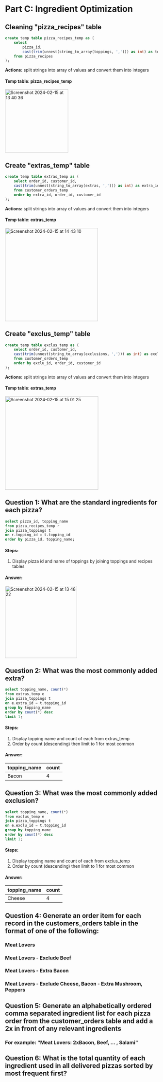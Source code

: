 # Part C: Ingredient Optimization

## Cleaning "pizza_recipes" table
````sql
create temp table pizza_recipes_temp as (
	select 
		pizza_id, 
		cast(trim(unnest(string_to_array(toppings, ','))) as int) as toppings
	from pizza_recipes
);
````
**Actions:** split strings into array of values and convert them into integers

#### Temp table: pizza_recipes_temp
<img width="208" alt="Screenshot 2024-02-15 at 13 40 36" src="https://github.com/kevivuu/8-Week-SQL-Challenge/assets/155116890/c7a2b733-6490-4b4d-a9bc-40b69438d2bd">

## Create "extras_temp" table
````sql
create temp table extras_temp as (
	select order_id, customer_id, 
	cast(trim(unnest(string_to_array(extras, ','))) as int) as extra_id
	from customer_orders_temp
	order by extra_id, order_id, customer_id
);
````
**Actions:** split strings into array of values and convert them into integers

#### Temp table: extras_temp
<img width="306" alt="Screenshot 2024-02-15 at 14 43 10" src="https://github.com/kevivuu/8-Week-SQL-Challenge/assets/155116890/bf54594e-3561-475e-9994-8e32e91a5f39">

## Create "exclus_temp" table
````sql
create temp table exclus_temp as (
	select order_id, customer_id, 
	cast(trim(unnest(string_to_array(exclusions, ','))) as int) as exclu_id
	from customer_orders_temp
	order by exclu_id, order_id, customer_id
);
````
**Actions:** split strings into array of values and convert them into integers

#### Temp table: extras_temp
<img width="307" alt="Screenshot 2024-02-15 at 15 01 25" src="https://github.com/kevivuu/8-Week-SQL-Challenge/assets/155116890/43712749-cc50-4059-88ed-911561e8242f">

## Question 1: What are the standard ingredients for each pizza?
````sql
select pizza_id, topping_name
from pizza_recipes_temp r
join pizza_toppings t
on r.topping_id = t.topping_id
order by pizza_id, topping_name;
````

#### Steps:
1. Display pizza id and name of toppings by joining toppings and recipes tables

#### Answer:
<img width="237" alt="Screenshot 2024-02-15 at 13 48 22" src="https://github.com/kevivuu/8-Week-SQL-Challenge/assets/155116890/4e9c5f28-83a5-4db5-8d22-4435398df985">

## Question 2: What was the most commonly added extra?
````sql
select topping_name, count(*)
from extras_temp e
join pizza_toppings t
on e.extra_id = t.topping_id
group by topping_name
order by count(*) desc
limit 1;
````

#### Steps:
1. Display topping name and count of each from extras_temp
2. Order by count (descending) then limit to 1 for most common

#### Answer:
| topping_name | count                 |
| ------------ | --------------------- |
|    Bacon     |             4         |

## Question 3: What was the most commonly added exclusion?
````sql
select topping_name, count(*)
from exclus_temp e
join pizza_toppings t
on e.exclu_id = t.topping_id
group by topping_name
order by count(*) desc
limit 1;
````

#### Steps:
1. Display topping name and count of each from exclus_temp
2. Order by count (descending) then limit to 1 for most common

#### Answer:
| topping_name | count                 |
| ------------ | --------------------- |
|    Cheese    |             4         |

## Question 4: Generate an order item for each record in the customers_orders table in the format of one of the following:
### Meat Lovers
### Meat Lovers - Exclude Beef
### Meat Lovers - Extra Bacon
### Meat Lovers - Exclude Cheese, Bacon - Extra Mushroom, Peppers

## Question 5: Generate an alphabetically ordered comma separated ingredient list for each pizza order from the customer_orders table and add a 2x in front of any relevant ingredients
### For example: "Meat Lovers: 2xBacon, Beef, ... , Salami"

## Question 6: What is the total quantity of each ingredient used in all delivered pizzas sorted by most frequent first?
